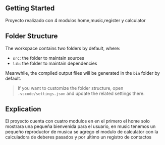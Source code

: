 ## Getting Started

Proyecto realizado con 4 modulos home,music,register y calculator

## Folder Structure

The workspace contains two folders by default, where:

- `src`: the folder to maintain sources
- `lib`: the folder to maintain dependencies

Meanwhile, the compiled output files will be generated in the `bin` folder by default.

> If you want to customize the folder structure, open `.vscode/settings.json` and update the related settings there.

## Explication
El proyecto cuenta con cuatro modulos en en el primero el home solo mostrara una pequeña bienvenida para el usuario, en music tenemos un pequeño reproductor de musica se agrego el modulo de calculator con la calculadora de deberes pasados y por ultimo un registro de contactos
